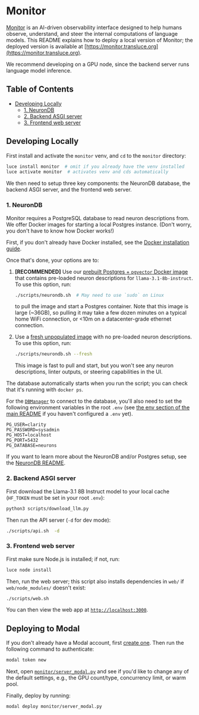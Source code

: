 # Monitor

[Monitor](https://transluce.org/observability-interface) is an AI-driven observability interface designed to help humans observe, understand, and steer the internal computations of language models. This README explains how to deploy a local version of Monitor; the deployed version is available at [https://monitor.transluce.org](https://monitor.transluce.org).

We recommend developing on a GPU node, since the backend server runs language model inference.

## Table of Contents

- [Developing Locally](#developing-locally)
  - [1. NeuronDB](#1-neurondb)
  - [2. Backend ASGI server](#2-backend-asgi-server)
  - [3. Frontend web server](#3-frontend-web-server)

## Developing Locally

First install and activate the `monitor` venv, and `cd` to the `monitor` directory:

```bash
luce install monitor  # omit if you already have the venv installed
luce activate monitor  # activates venv and cds automatically
```

We then need to setup three key components: the NeuronDB database, the backend ASGI server, and the frontend web server.

### 1. NeuronDB

Monitor requires a PostgreSQL database to read neuron descriptions from. We offer Docker images for starting a local Postgres instance. (Don't worry, you don't have to know how Docker works!)

First, if you don't already have Docker installed, see the [Docker installation guide](https://docs.docker.com/get-docker/).

Once that's done, your options are to:

1. **[RECOMMENDED]** Use our [prebuilt Postgres + `pgvector` Docker image](https://hub.docker.com/r/mengkluce/neurondb-llama-3.1-8b-instruct) that contains pre-loaded neuron descriptions for `llama-3.1-8b-instruct`. To use this option, run:

   ```bash
   ./scripts/neurondb.sh  # May need to use `sudo` on Linux
   ```

   to pull the image and start a Postgres container. Note that this image is large (~36GB), so pulling it may take a few dozen minutes on a typical home WiFi connection, or <10m on a datacenter-grade ethernet connection.

2. Use a [fresh unpopulated image](https://hub.docker.com/r/mengkluce/neurondb-fresh) with no pre-loaded neuron descriptions. To use this option, run:

   ```bash
   ./scripts/neurondb.sh --fresh
   ```

   This image is fast to pull and start, but you won't see any neuron descriptions, linter outputs, or steering capabilities in the UI.

The database automatically starts when you run the script; you can check that it's running with `docker ps`.

For the [`DBManager`](../../lib/neurondb/postgres.py) to connect to the database, you'll also need to set the following environment variables in the root `.env` (see [the env section of the main README](../..//README.md#setting-up-environment-variables) if you haven't configured a `.env` yet).

```
PG_USER=clarity
PG_PASSWORD=sysadmin
PG_HOST=localhost
PG_PORT=5432
PG_DATABASE=neurons
```

If you want to learn more about the NeuronDB and/or Postgres setup, see the [NeuronDB README](../../lib/neurondb/README.md).

### 2. Backend ASGI server

First download the Llama-3.1 8B Instruct model to your local cache (`HF_TOKEN` must be set in your root `.env`):

```bash
python3 scripts/download_llm.py
```

Then run the API server (`-d` for dev mode):

```bash
./scripts/api.sh  -d
```

### 3. Frontend web server

First make sure Node.js is installed; if not, run:

```bash
luce node install
```

Then, run the web server; this script also installs dependencies in `web/` if `web/node_modules/` doesn't exist:

```bash
./scripts/web.sh
```

You can then view the web app at [`http://localhost:3000`](http://localhost:3000).

## Deploying to Modal

If you don't already have a Modal account, first [create one](https://modal.com). Then run the following command to authenticate:

```bash
modal token new
```

Next, open [`monitor/server_modal.py`](./monitor/server_modal.py) and see if you'd like to change any of the default settings, e.g., the GPU count/type, concurrency limit, or warm pool.

Finally, deploy by running:

```bash
modal deploy monitor/server_modal.py
```
